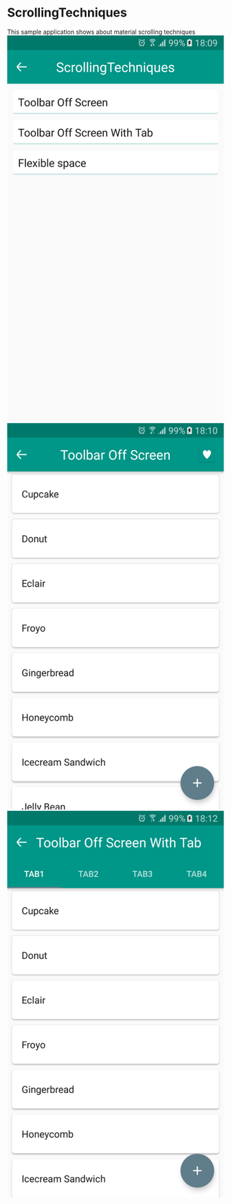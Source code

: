 # ScrollingTechniques
This sample application shows about material scrolling techniques
![alt tag](https://github.com/ananth10/ScrollingTechniques/blob/master/screen1.png)
![alt tag](https://github.com/ananth10/ScrollingTechniques/blob/master/screen2.png)
![alt tag](https://github.com/ananth10/ScrollingTechniques/blob/master/screen3.png)
